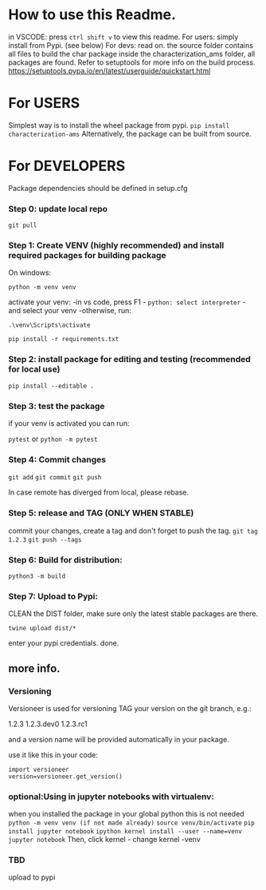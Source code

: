 # How to use this Readme.
in VSCODE: press `ctrl shift v` to view this readme.
For users: simply install from Pypi. (see below)
For devs: read on.
the source folder contains all files to build the char package
inside the characterization_ams folder, all packages are found.
Refer to setuptools for more info on the build process.
https://setuptools.pypa.io/en/latest/userguide/quickstart.html

# For USERS
Simplest way is to install the wheel package from pypi.
`pip install characterization-ams`
Alternatively, the package can be built from source.

# For DEVELOPERS
Package dependencies should be defined in setup.cfg
### Step 0: update local repo
`git pull`

### Step 1: Create VENV (highly recommended) and install required packages for building package
On windows:

`python -m venv venv`

activate your venv:
-in vs code, press F1 - `python: select interpreter` - and select your venv
-otherwise, run:

`.\venv\Scripts\activate`

`pip install -r requirements.txt`


### Step 2: install package for editing and testing (recommended for local use)
`pip install --editable . `


### Step 3: test the package
if your venv is activated you can run:

`pytest` or `python -m pytest`

### Step 4: Commit changes
`git add`
`git commit`
`git push`

In case remote has diverged from local, please rebase.

### Step 5: release and TAG (ONLY WHEN STABLE)
commit your changes, create a tag and don't forget to push the tag.
`git tag 1.2.3`
`git push --tags`

### Step 6: Build for distribution:
`python3 -m build`

### Step 7: Upload to Pypi:
CLEAN the DIST folder, make sure only the latest stable packages are there.

`twine upload dist/*`

enter your pypi credentials. done.


## more info.

### Versioning
Versioneer is used for versioning
TAG your version on the git branch, e.g.:

1.2.3
1.2.3.dev0
1.2.3.rc1

and a version name will be provided automatically in your package.

use it like this in your code:
```
import versioneer
version=versioneer.get_version()
```

### optional:Using in jupyter notebooks with virtualenv:
when you installed the package in your global python this is not needed
`python -m venv venv (if not made already)`
`source venv/bin/activate`
`pip install jupyter notebook`
`ipython kernel install --user --name=venv`
`jupyter notebook`
Then, click kernel - change kernel -venv


### TBD
upload to pypi
